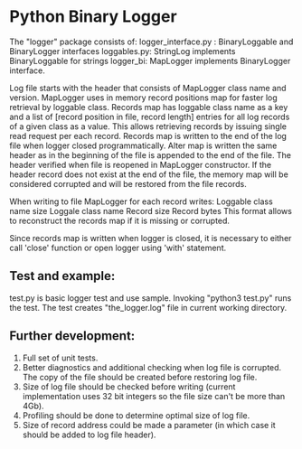 Python Binary Logger
================================================================================

The "logger" package consists of:
logger_interface.py : BinaryLoggable and BinaryLogger interfaces
loggables.py: StringLog implements BinaryLoggable for strings
logger_bi: MapLogger implements BinaryLogger interface.

Log file starts with the header that consists of MapLogger class name and version.
MapLogger uses in memory record positions map for faster log retrieval by loggable class.
Records map has loggable class name as a key and a list of [record position in file, record length] entries for all log records of a given class as a value. This allows retrieving records by issuing single read request per each record.
Records map is written to the end of the log file when logger closed programmatically.
Alter map is written the same header as in the beginning of the file is appended to the end of the file.
The header verified when file is reopened in MapLogger constructor. If the header record does not exist at the end of the file, the memory map will be considered corrupted and will be restored from the file records.

When writing to file MapLogger for each record writes:
    Loggable class name size
    Loggale class name
    Record size
    Record bytes
This format allows to reconstruct the records map if it is missing or corrupted.

Since records map is written when logger is closed, it is necessary to either call 'close' function or open logger using 'with' statement.

Test and example:
----------------
test.py is basic logger test and use sample.
Invoking "python3 test.py" runs the test.
The test creates "the_logger.log" file in current working directory.

Further development:
----------------
1. Full set of unit tests.
2. Better diagnostics and additional checking when log file is corrupted.
   The copy of the file should be created before restoring log file.
3. Size of log file should be checked before writing (current implementation uses 32 bit integers so the file size can't be more than 4Gb).
4. Profiling should be done to determine optimal size of log file.
5. Size of record address could be made a parameter (in which case it should be added to log file header).
